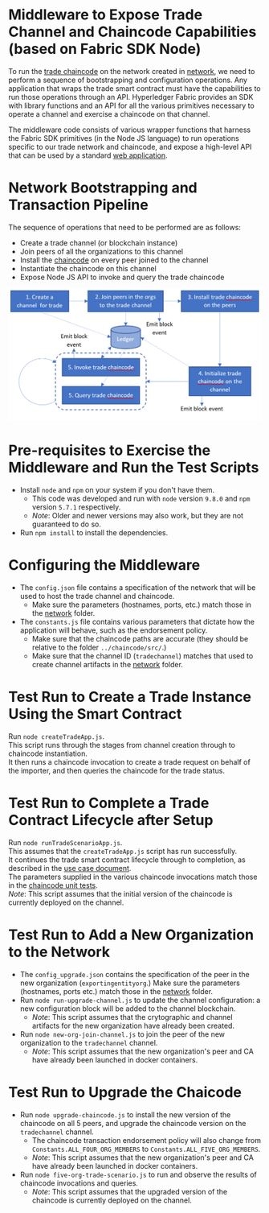 # Middleware to Expose Trade Channel and Chaincode Capabilities (based on Fabric SDK Node)
To run the [trade chaincode](../chaincde/) on the network created in [network](../network/), we need to
perform a sequence of bootstrapping and configuration operations. Any application that wraps the trade
smart contract must have the capabilities to run those operations through an API. Hyperledger Fabric
provides an SDK with library functions and an API for all the various primitives necessary to operate a
channel and exercise a chaincode on that channel.

The middleware code consists of various wrapper functions that harness the Fabric SDK primitives (in the
Node JS language) to run operations specific to our trade network and chaincode, and expose a high-level
API that can be used by a standard [web application](../application/).

# Network Bootstrapping and Transaction Pipeline
The sequence of operations that need to be performed are as follows:
- Create a trade channel (or blockchain instance)
- Join peers of all the organizations to this channel
- Install the [chaincode](../chaincode/) on every peer joined to the channel
- Instantiate the chaincode on this channel
- Expose Node JS API to invoke and query the trade chaincode

![alt text](../docs/Transaction-Stages.png)

# Pre-requisites to Exercise the Middleware and Run the Test Scripts
- Install `node` and `npm` on your system if you don't have them.
  * This code was developed and run with `node` version `9.8.0` and `npm` version `5.7.1` respectively.
  * _Note_: Older and newer versions may also work, but they are not guaranteed to do so.
- Run `npm install` to install the dependencies.

# Configuring the Middleware
- The `config.json` file contains a specification of the network that will be used to host the trade channel and chaincode.
  * Make sure the parameters (hostnames, ports, etc.) match those in the [network](../network/) folder.
- The `constants.js` file contains various parameters that dictate how the application will behave, such as the endorsement policy.
  * Make sure that the chaincode paths are accurate (they should be relative to the folder `../chaincode/src/`.)
  * Make sure that the channel ID (`tradechannel`) matches that used to create channel artifacts in the [network](../network/) folder.

# Test Run to Create a Trade Instance Using the Smart Contract
Run `node createTradeApp.js`.   
This script runs through the stages from channel creation through to chaincode instantiation.   
It then runs a chaincode invocation to create a trade request on behalf of the importer, and then queries the chaincode for the trade status.

# Test Run to Complete a Trade Contract Lifecycle after Setup
Run `node runTradeScenarioApp.js`.   
This assumes that the `createTradeApp.js` script has run successfully.   
It continues the trade smart contract lifecycle through to completion, as described in the [use case document](../docs/Use-Case-Description.docx).   
The parameters supplied in the various chaincode invocations match those in the
[chaincode unit tests](../chaincode/src/github.com/trade_workflow/tradeWorkflow_test.go).   
_Note_: This script assumes that the initial version of the chaincode is currently deployed on the channel.

# Test Run to Add a New Organization to the Network
- The `config_upgrade.json` contains the specification of the peer in the new organization (`exportingentityorg`.) Make sure the parameters (hostnames, ports etc.) match those in the [network](../network/) folder.
- Run `node run-upgrade-channel.js` to update the channel configuration: a new configuration block will be added to the channel blockchain.
  * _Note_: This script assumes that the crytographic and channel artifacts for the new organization have already been created.
- Run `node new-org-join-channel.js` to join the peer of the new organization to the `tradechannel` channel.
  * _Note_: This script assumes that the new organization's peer and CA have already been launched in docker containers.

# Test Run to Upgrade the Chaicode
- Run `node upgrade-chaincode.js` to install the new version of the chaincode on all 5 peers, and upgrade the chaincode version on the `tradechannel` channel.
  * The chaincode transaction endorsement policy will also change from `Constants.ALL_FOUR_ORG_MEMBERS` to `Constants.ALL_FIVE_ORG_MEMBERS`.
  * _Note_: This script assumes that the new organization's peer and CA have already been launched in docker containers.
- Run `node five-org-trade-scenario.js` to run and observe the results of chaincode invocations and queries.
  * _Note_: This script assumes that the upgraded version of the chaincode is currently deployed on the channel.
